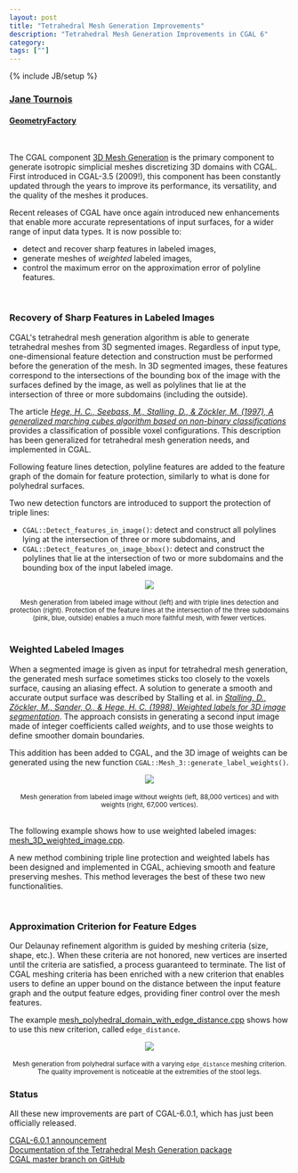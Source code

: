 ```yaml
---
layout: post
title: "Tetrahedral Mesh Generation Improvements"
description: "Tetrahedral Mesh Generation Improvements in CGAL 6"
category:
tags: [""]
---
```

{% include JB/setup %}

<h3><a href="https://geometryfactory.com/who-we-are/">Jane Tournois</a></h3>
<h4><a href="http://www.geometryfactory.com" target="_blank">GeometryFactory</a></h4>
<br>

<p>The CGAL component
<a href="https://doc.cgal.org/latest/Manual/packages.html#PkgMesh3" text="3D Mesh Generation">3D Mesh Generation</a>
is the primary component to generate isotropic simplicial meshes discretizing 3D domains with CGAL.
First introduced in CGAL-3.5 (2009!), this component has been constantly updated through the years
to improve its performance, its versatility, and the quality of the meshes it produces.</p>

<p>Recent releases of CGAL have once again introduced new enhancements that enable more accurate
representations of input surfaces, for a wider range of input data types. It is now possible to:
<ul>
<li>detect and recover sharp features in labeled images,</li>
<li>generate meshes of <i>weighted</i> labeled images,</li>
<li>control the maximum error on the approximation error of polyline features.</li>
</ul></p>


<br>
<h3>Recovery of Sharp Features in Labeled Images</h3>

<p>CGAL's tetrahedral mesh generation algorithm is able to generate tetrahedral meshes from 3D segmented images.
Regardless of input type, one-dimensional feature detection and construction must be performed before
the generation of the mesh.
In 3D segmented images, these features correspond to the intersections of the bounding box of the image with the surfaces
defined by the image, as well as polylines that lie at the intersection of three or more subdomains (including the outside).</p>

<p>The article
<a href="https://opus4.kobv.de/opus4-zib/frontdoor/index/index/docId/274"><i>Hege, H. C., Seebass, M., Stalling, D., & Zöckler, M. (1997),
A generalized marching cubes algorithm based on non-binary classifications</i></a> provides a classification
of possible voxel configurations.
This description has been generalized for tetrahedral mesh generation needs, and implemented in CGAL.</p>

<p>Following feature lines detection, polyline features are added to the feature graph of the domain
for feature protection, similarly to what is done for polyhedral surfaces.</p>

<p>Two new detection functors are introduced to support the protection of triple lines:
<ul>
  <li><code>CGAL::Detect_features_in_image()</code>: detect and construct all
    polylines lying at the intersection of three or more subdomains, and</li>
  <li><code>CGAL::Detect_features_on_image_bbox()</code>: detect and construct the polylines
    that lie at the intersection of two or more subdomains and the bounding box of the input labeled image.</li>
</ul>
</p>

<div style="text-align:center;">
  <a href="../../../../images/mesh3_triple_lines_protection.png"><img src="../../../../images/mesh3_triple_lines_protection.png" style="max-width:80%"/></a><br>
  <br><small>Mesh generation from labeled image without (left)
   and with triple lines detection and protection (right).
   Protection of the feature lines at the intersection of the three subdomains (pink, blue, outside)
   enables a much more faithful mesh, with fewer vertices.</small>
</div>


<br>
<h3>Weighted Labeled Images</h3>

<p>When a segmented image is given as input for tetrahedral mesh generation,
the generated mesh surface sometimes sticks too closely to the voxels surface, causing an aliasing effect.
A solution to generate a smooth and accurate output surface was described by Stalling et al. in
<a href="https://opus4.kobv.de/opus4-zib/frontdoor/index/index/docId/382"><i>Stalling, D., Zöckler, M., Sander, O., & Hege, H. C. (1998),
Weighted labels for 3D image segmentation</i></a>.
The approach consists in generating a second input image made of integer coefficients called <i>weights</i>,
and to use those weights to define smoother domain boundaries.

This addition has been added to CGAL, and the 3D image of weights can be generated using the new function
<code>CGAL::Mesh_3::generate_label_weights()</code>.</p>

<div style="text-align:center;">
  <a href="../../../../images/mesh3_weighted_images.png"><img src="../../../../images/mesh3_weighted_images.png" style="max-width:100%"/></a><br>
  <br><small>Mesh generation from labeled image without weights (left, 88,000 vertices)
   and with weights (right, 67,000 vertices).</small>
</div>

<br>
<p>The following example shows how to use weighted labeled images: <a href="https://doc.cgal.org/6.0.1/Mesh_3/Mesh_3_2mesh_3D_weighted_image_8cpp-example.html">mesh_3D_weighted_image.cpp</a>.</p>

<p>A new method combining triple line protection and weighted labels has been
designed and implemented in CGAL, achieving smooth and feature preserving meshes.
This method leverages the best of these two new functionalities.</p>

<br>
<h3>Approximation Criterion for Feature Edges</h3>

<p>Our Delaunay refinement algorithm is guided by meshing criteria (size, shape, etc.).
When these criteria are not honored, new vertices are inserted until the criteria are satisfied,
a process guaranteed to terminate.
The list of CGAL meshing criteria has been enriched with a new criterion that enables users to
define an upper bound on the distance between the input feature graph and the output feature edges,
providing finer control over the mesh features.</p>

<p>The example <a href="https://doc.cgal.org/6.0.1/Mesh_3/Mesh_3_2mesh_polyhedral_domain_with_edge_distance_8cpp-example.html">
mesh_polyhedral_domain_with_edge_distance.cpp</a> shows how to use this new criterion, called <code>edge_distance</code>.</p>

<div style="text-align:center;">
  <a href="../../../../images/mesh3_edge_distance_stool.png"><img src="../../../../images/mesh3_edge_distance_stool.png" style="max-width:65%"/></a><br>
  <br><small>Mesh generation from polyhedral surface with a varying <code>edge_distance</code> meshing criterion.
  The quality improvement is noticeable at the extremities of the stool legs.</small>
</div>


<h3>Status</h3>

<p>All these new improvements are part of CGAL-6.0.1, which has just been officially released.</p>

<i class="bi bi-book"></i>
<a href="https://www.cgal.org/2024/10/22/cgal601/">CGAL-6.0.1 announcement</a>
<br>
<i class="bi bi-book"></i>
<a href="https://doc.cgal.org/latest/Manual/packages.html#PkgMesh3">Documentation of the Tetrahedral Mesh Generation package</a>
<br>
<i class="bi bi-arrow-down-circle"></i>
<a href="https://github.com/CGAL/cgal/tree/master">CGAL master branch on GitHub</a>
